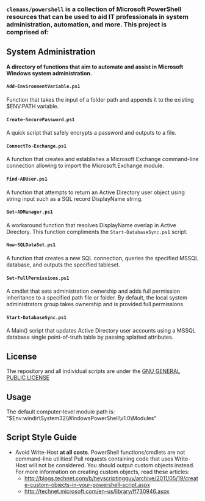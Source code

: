 ### `clemans/powershell` is a collection of Microsoft PowerShell resources that can be used to aid IT professionals in system administration, automation, and more. This project is comprised of:

## System Administration

**A directory of functions that aim to automate and assist in Microsoft Windows system administration.**

#### `Add-EnvironmentVariable.ps1`

Function that takes the input of a folder path and appends it to the existing $ENV:PATH variable.

#### `Create-SecurePassword.ps1`

A quick script that safely encrypts a password and outputs to a file.

#### `ConnectTo-Exchange.ps1`

A function that creates and establishes a Microsoft Exchange command-line connection allowing to import the Microsoft.Exchange module.

#### `Find-ADUser.ps1`

A function that attempts to return an Active Directory user object using string input such as a SQL record DisplayName string.


#### `Get-ADManager.ps1`

A workaround function that resolves DisplayName overlap in Active Directory. This function compliments the `Start-DatabaseSync.ps1` script.

#### `New-SQLDataSet.ps1`

A function that creates a new SQL connection, queries the specified MSSQL database, and outputs the specified tableset.

#### `Set-FullPermissions.ps1`

A cmdlet that sets administration ownership and adds full permission inheritance to a specified path file or folder. 
By default, the local system administrators group takes ownership and is provided full permissions.

#### `Start-DatabaseSync.ps1`

A Main() script that updates Active Directory user accounts using a MSSQL database single point-of-truth table by passing splatted attributes.

## License

The repository and all individual scripts are under the [GNU GENERAL PUBLIC LICENSE](https://www.gnu.org/licenses/gpl.txt)

## Usage

The default computer-level module path is: "$Env:windir\System32\WindowsPowerShell\v1.0\Modules"

## Script Style Guide

* Avoid Write-Host **at all costs**. PowerShell functions/cmdlets are not command-line utilities! Pull requests containing code that uses Write-Host will not be considered. You should output custom objects instead. For more information on creating custom objects, read these articles:
   * <http://blogs.technet.com/b/heyscriptingguy/archive/2011/05/19/create-custom-objects-in-your-powershell-script.aspx>
   * <http://technet.microsoft.com/en-us/library/ff730946.aspx>
